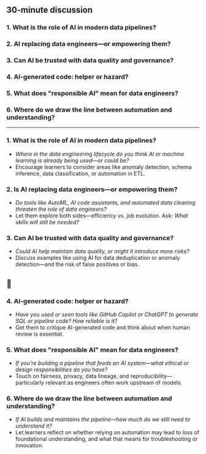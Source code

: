 ## 30-minute discussion

### 1. What is the role of AI in modern data pipelines?

### 2. AI replacing data engineers—or empowering them?

### 3. Can AI be trusted with data quality and governance?

### 4. AI-generated code: helper or hazard?

### 5. What does "responsible AI" mean for data engineers?

### 6. Where do we draw the line between automation and understanding?

---

### 1. What is the role of AI in modern data pipelines?

- *Where in the data engineering lifecycle do you think AI or machine learning is already being used—or could be?*
- Encourage learners to consider areas like anomaly detection, schema inference, data classification, or automation in ETL.

### 2. Is AI replacing data engineers—or empowering them?

- *Do tools like AutoML, AI code assistants, and automated data cleaning threaten the role of data engineers?*
- Let them explore both sides—efficiency vs. job evolution. Ask: *What skills will still be needed?*

### 3. Can AI be trusted with data quality and governance?

- *Could AI help maintain data quality, or might it introduce more risks?*
- Discuss examples like using AI for data deduplication or anomaly detection—and the risk of false positives or bias.

🔻
---

### 4. AI-generated code: helper or hazard?

- *Have you used or seen tools like GitHub Copilot or ChatGPT to generate SQL or pipeline code? How reliable is it?*
- Get them to critique AI-generated code and think about when human review is essential.

### 5. What does "responsible AI" mean for data engineers?

- *If you’re building a pipeline that feeds an AI system—what ethical or design responsibilities do you have?*
- Touch on fairness, privacy, data lineage, and reproducibility—particularly relevant as engineers often work upstream of models.

### 6. Where do we draw the line between automation and understanding?

- *If AI builds and maintains the pipeline—how much do we still need to understand it?*
- Let learners reflect on whether relying on automation may lead to loss of foundational understanding, and what that means for troubleshooting or innovation.
